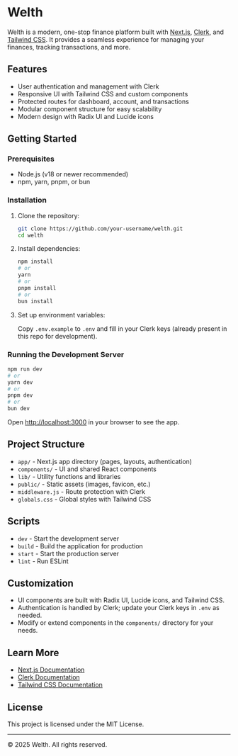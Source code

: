 # Welth

Welth is a modern, one-stop finance platform built with [Next.js](https://nextjs.org/), [Clerk](https://clerk.com/), and [Tailwind CSS](https://tailwindcss.com/). It provides a seamless experience for managing your finances, tracking transactions, and more.

## Features

- User authentication and management with Clerk
- Responsive UI with Tailwind CSS and custom components
- Protected routes for dashboard, account, and transactions
- Modular component structure for easy scalability
- Modern design with Radix UI and Lucide icons

## Getting Started

### Prerequisites

- Node.js (v18 or newer recommended)
- npm, yarn, pnpm, or bun

### Installation

1. Clone the repository:
   ```sh
   git clone https://github.com/your-username/welth.git
   cd welth
   ```

2. Install dependencies:
   ```sh
   npm install
   # or
   yarn
   # or
   pnpm install
   # or
   bun install
   ```

3. Set up environment variables:

   Copy `.env.example` to `.env` and fill in your Clerk keys (already present in this repo for development).

### Running the Development Server

```sh
npm run dev
# or
yarn dev
# or
pnpm dev
# or
bun dev
```

Open [http://localhost:3000](http://localhost:3000) in your browser to see the app.

## Project Structure

- `app/` - Next.js app directory (pages, layouts, authentication)
- `components/` - UI and shared React components
- `lib/` - Utility functions and libraries
- `public/` - Static assets (images, favicon, etc.)
- `middleware.js` - Route protection with Clerk
- `globals.css` - Global styles with Tailwind CSS

## Scripts

- `dev` - Start the development server
- `build` - Build the application for production
- `start` - Start the production server
- `lint` - Run ESLint

## Customization

- UI components are built with Radix UI, Lucide icons, and Tailwind CSS.
- Authentication is handled by Clerk; update your Clerk keys in `.env` as needed.
- Modify or extend components in the `components/` directory for your needs.

## Learn More

- [Next.js Documentation](https://nextjs.org/docs)
- [Clerk Documentation](https://clerk.com/docs)
- [Tailwind CSS Documentation](https://tailwindcss.com/docs)

## License

This project is licensed under the MIT License.

---

© 2025 Welth. All rights reserved.
